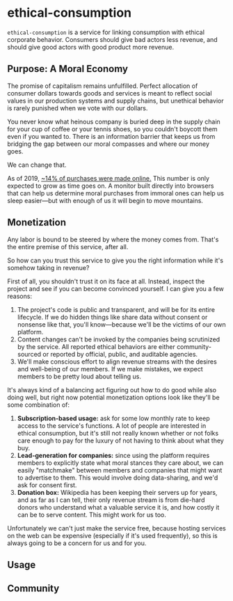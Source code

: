 # ethical-consumption

`ethical-consumption` is a service for linking consumption with ethical corporate behavior. Consumers should give bad actors less revenue, and should give good actors with good product more revenue.

## Purpose: A Moral Economy

The promise of capitalism remains unfulfilled. Perfect allocation of consumer dollars towards goods and services is meant to reflect social values in our production systems and supply chains, but unethical behavior is rarely punished when we vote with our dollars.

You never know what heinous company is buried deep in the supply chain for your cup of coffee or your tennis shoes, so  you couldn't boycott them even if you wanted to. There is an information barrier that keeps us from bridging the gap between our moral compasses and where our money goes.

We can change that.

As of 2019, [~14% of purchases were made online.](https://www.statista.com/statistics/534123/e-commerce-share-of-retail-sales-worldwide/) This number is only expected to grow as time goes on. A monitor built directly into browsers that can help us determine moral purchases from immoral ones can help us sleep easier—but with enough of us it will begin to move mountains. 

## Monetization

Any labor is bound to be steered by where the money comes from. That's the entire premise of this service, after all.

So how can you trust this service to give you the right information while it's somehow taking in revenue?

First of all, you shouldn't trust it on its face at all. Instead, inspect the project and see if you can become convinced yourself. I can give you a few reasons:

1. The project's code is public and transparent, and will be for its entire lifecycle. If we do hidden things like share data without consent or nonsense like that, you'll know—because we'll be the victims of our own platform.
2. Content changes can't be invoked by the companies being scrutinized by the service. All reported ethical behaviors are either community-sourced or reported by official, public, and auditable agencies.
3. We'll make conscious effort to align revenue streams with the desires and well-being of our members. If we make mistakes, we expect members to be pretty loud about telling us.

It's always kind of a balancing act figuring out how to do good while also doing well, but right now potential monetization options look like they'll be some combination of:
1. **Subscription-based usage:** ask for some low monthly rate to keep access to the service's functions. A lot of people are interested in ethical consumption, but it's still not really known whether or not folks care enough to pay for the luxury of not having to think about what they buy.
2. **Lead-generation for companies:** since using the platform requires members to explicitly state what moral stances they care about, we can easily "matchmake" between members and companies that might want to advertise to them. This would involve doing data-sharing, and we'd ask for consent first.
3. **Donation box:** Wikipedia has been keeping their servers up for years, and as far as I can tell, their only revenue stream is from die-hard donors who understand what a valuable service it is, and how costly it can be to serve content. This might work for us too.

Unfortunately we can't just make the service free, because hosting services on the web can be expensive (especially if it's used frequently), so this is always going to be a concern for us and for you.

## Usage



## Community


